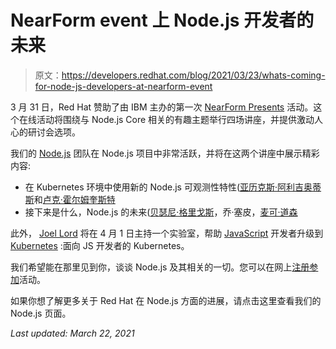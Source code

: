 # NearForm event 上 Node.js 开发者的未来

> 原文：<https://developers.redhat.com/blog/2021/03/23/whats-coming-for-node-js-developers-at-nearform-event>

3 月 31 日，Red Hat 赞助了由 IBM 主办的第一次 [NearForm Presents](https://www.nearform.com/events/) 活动。这个在线活动将围绕与 Node.js Core 相关的有趣主题举行四场讲座，并提供激动人心的研讨会选项。

我们的 [Node.js](https://github.com/nodejs) 团队在 Node.js 项目中非常活跃，并将在这两个讲座中展示精彩内容:

*   在 Kubernetes 环境中使用新的 Node.js 可观测性特性([亚历克斯·阿利吉奥蒂斯](https://developers.redhat.com/blog/author/aalykiot/)和[卢克·霍尔姆奎斯特](https://developers.redhat.com/blog/author/lholmqui/)
*   接下来是什么，Node.js 的未来([贝瑟尼·格里戈斯](https://developers.redhat.com/blog/author/bgriggs/)，乔·塞皮，[麦可·道森](https://developers.redhat.com/blog/author/midawson/)

此外， [Joel Lord](https://developers.redhat.com/blog/author/jlord/) 将在 4 月 1 日主持一个实验室，帮助 [JavaScript](/topics/javascript) 开发者升级到 [Kubernetes](/topics/kubernetes/) :面向 JS 开发者的 Kubernetes。

我们希望能在那里见到你，谈谈 Node.js 及其相关的一切。您可以在网上[注册参加](https://ti.to/nearform/nearform-presents-nodecore-broken-promises)活动。

如果你想了解更多关于 Red Hat 在 Node.js 方面的进展，请点击这里查看我们的 Node.js 页面。

*Last updated: March 22, 2021*